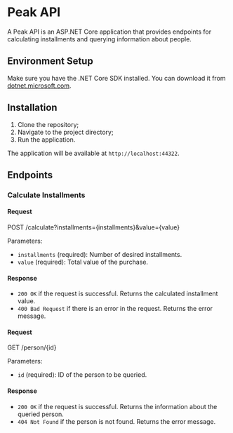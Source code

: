 # Peak API

A Peak API is an ASP.NET Core application that provides endpoints for calculating installments and querying information about people.

## Environment Setup

Make sure you have the .NET Core SDK installed. You can download it from [dotnet.microsoft.com](https://dotnet.microsoft.com/download).

## Installation

1. Clone the repository;
2. Navigate to the project directory;
3. Run the application.

The application will be available at `http://localhost:44322`.

## Endpoints

### Calculate Installments

#### Request
POST /calculate?installments={installments}&value={value}

Parameters:
- `installments` (required): Number of desired installments.
- `value` (required): Total value of the purchase.

#### Response
- `200 OK` if the request is successful. Returns the calculated installment value.
- `400 Bad Request` if there is an error in the request. Returns the error message.

#### Request
GET /person/{id}

Parameters:
- `id` (required): ID of the person to be queried.

#### Response
- `200 OK` if the request is successful. Returns the information about the queried person.
- `404 Not Found` if the person is not found. Returns the error message.



